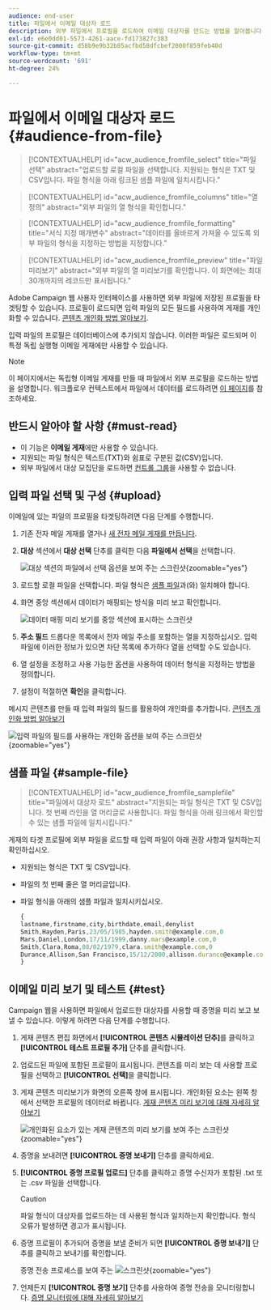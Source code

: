```yaml
---
audience: end-user
title: 파일에서 이메일 대상자 로드
description: 외부 파일에서 프로필을 로드하여 이메일 대상자를 만드는 방법을 알아봅니다
exl-id: e6e0dd01-5573-4261-aace-fd173827c383
source-git-commit: d58b9e9b32b85acfbd58dfcbef2000f859feb40d
workflow-type: tm+mt
source-wordcount: '691'
ht-degree: 24%

---
```


# 파일에서 이메일 대상자 로드 {#audience-from-file}

>[!CONTEXTUALHELP]
>id="acw_audience_fromfile_select"
>title="파일 선택"
>abstract="업로드할 로컬 파일을 선택합니다. 지원되는 형식은 TXT 및 CSV입니다. 파일 형식을 아래 링크된 샘플 파일에 일치시킵니다."

>[!CONTEXTUALHELP]
>id="acw_audience_fromfile_columns"
>title="열 정의"
>abstract="외부 파일의 열 형식을 확인합니다."

>[!CONTEXTUALHELP]
>id="acw_audience_fromfile_formatting"
>title="서식 지정 매개변수"
>abstract="데이터를 올바르게 가져올 수 있도록 외부 파일의 형식을 지정하는 방법을 지정합니다."

>[!CONTEXTUALHELP]
>id="acw_audience_fromfile_preview"
>title="파일 미리보기"
>abstract="외부 파일의 열 미리보기를 확인합니다. 이 화면에는 최대 30개까지의 레코드만 표시됩니다."

Adobe Campaign 웹 사용자 인터페이스를 사용하면 외부 파일에 저장된 프로필을 타겟팅할 수 있습니다. 프로필이 로드되면 입력 파일의 모든 필드를 사용하여 게재를 개인화할 수 있습니다. [콘텐츠 개인화 방법 알아보기](../personalization/personalize.md).

입력 파일의 프로필은 데이터베이스에 추가되지 않습니다. 이러한 파일은 로드되며 이 특정 독립 실행형 이메일 게재에만 사용할 수 있습니다.

>[!NOTE]
>
>이 페이지에서는 독립형 이메일 게재를 만들 때 파일에서 외부 프로필을 로드하는 방법을 설명합니다. 워크플로우 컨텍스트에서 파일에서 데이터를 로드하려면 [이 페이지](../workflows/activities/load-file.md)를 참조하세요.

## 반드시 알아야 할 사항 {#must-read}

* 이 기능은 **이메일 게재**&#x200B;에만 사용할 수 있습니다.
* 지원되는 파일 형식은 텍스트(TXT)와 쉼표로 구분된 값(CSV)입니다.
* 외부 파일에서 대상 모집단을 로드하면 [컨트롤 그룹](control-group.md)을 사용할 수 없습니다.

## 입력 파일 선택 및 구성 {#upload}

이메일에 있는 파일의 프로필을 타겟팅하려면 다음 단계를 수행합니다.

1. 기존 전자 메일 게재를 열거나 [새 전자 메일 게재를 만듭니다](../email/create-email.md).
1. **대상** 섹션에서 **대상 선택** 단추를 클릭한 다음 **파일에서 선택**&#x200B;을 선택합니다.

   ![대상 섹션의 파일에서 선택 옵션을 보여 주는 스크린샷](assets/select-from-file.png){zoomable="yes"}

1. 로드할 로컬 파일을 선택합니다. 파일 형식은 [샘플 파일](#sample-file)과(와) 일치해야 합니다.
1. 화면 중앙 섹션에서 데이터가 매핑되는 방식을 미리 보고 확인합니다.

   ![데이터 매핑 미리 보기를 중앙 섹션에 표시하는 스크린샷](assets/select-from-file-map.png)

1. **주소 필드** 드롭다운 목록에서 전자 메일 주소를 포함하는 열을 지정하십시오. 입력 파일에 이러한 정보가 있으면 차단 목록에 추가하다 열을 선택할 수도 있습니다.
1. 열 설정을 조정하고 사용 가능한 옵션을 사용하여 데이터 형식을 지정하는 방법을 정의합니다.
1. 설정이 적절하면 **확인**&#x200B;을 클릭합니다.

메시지 콘텐츠를 만들 때 입력 파일의 필드를 활용하여 개인화를 추가합니다. [콘텐츠 개인화 방법 알아보기](../personalization/personalize.md)

![입력 파일의 필드를 사용하는 개인화 옵션을 보여 주는 스크린샷](assets/select-external-perso.png){zoomable="yes"}

## 샘플 파일 {#sample-file}

>[!CONTEXTUALHELP]
>id="acw_audience_fromfile_samplefile"
>title="파일에서 대상자 로드"
>abstract="지원되는 파일 형식은 TXT 및 CSV입니다. 첫 번째 라인을 열 머리글로 사용합니다. 파일 형식을 아래 링크에서 확인할 수 있는 샘플 파일에 일치시킵니다."

게재의 타겟 프로필에 외부 파일을 로드할 때 입력 파일이 아래 권장 사항과 일치하는지 확인하십시오.

* 지원되는 형식은 TXT 및 CSV입니다.
* 파일의 첫 번째 줄은 열 머리글입니다.
* 파일 형식을 아래의 샘플 파일과 일치시키십시오.

  ```javascript
  {
  lastname,firstname,city,birthdate,email,denylist
  Smith,Hayden,Paris,23/05/1985,hayden.smith@example.com,0
  Mars,Daniel,London,17/11/1999,danny.mars@example.com,0
  Smith,Clara,Roma,08/02/1979,clara.smith@example.com,0
  Durance,Allison,San Francisco,15/12/2000,allison.durance@example.com,1
  }
  ```

## 이메일 미리 보기 및 테스트 {#test}

Campaign 웹을 사용하면 파일에서 업로드한 대상자를 사용할 때 증명을 미리 보고 보낼 수 있습니다. 이렇게 하려면 다음 단계를 수행합니다.

1. 게재 콘텐츠 편집 화면에서 **[!UICONTROL 콘텐츠 시뮬레이션 단추]**&#x200B;를 클릭하고 **[!UICONTROL 테스트 프로필 추가]** 단추를 클릭합니다.

1. 업로드된 파일에 포함된 프로필이 표시됩니다. 콘텐츠를 미리 보는 데 사용할 프로필을 선택하고 **[!UICONTROL 선택]**&#x200B;을 클릭합니다.

1. 게재 콘텐츠 미리보기가 화면의 오른쪽 창에 표시됩니다. 개인화된 요소는 왼쪽 창에서 선택한 프로필의 데이터로 바뀝니다. [게재 콘텐츠 미리 보기에 대해 자세히 알아보기](../preview-test/preview-content.md)

   ![개인화된 요소가 있는 게재 콘텐츠의 미리 보기를 보여 주는 스크린샷](assets/file-upload-preview.png){zoomable="yes"}

1. 증명을 보내려면 **[!UICONTROL 증명 보내기]** 단추를 클릭하세요.

1. **[!UICONTROL 증명 프로필 업로드]** 단추를 클릭하고 증명 수신자가 포함된 .txt 또는 .csv 파일을 선택합니다.

   >[!CAUTION]
   >
   >파일 형식이 대상자를 업로드하는 데 사용된 형식과 일치하는지 확인합니다. 형식 오류가 발생하면 경고가 표시됩니다.

1. 증명 프로필이 추가되어 증명을 보낼 준비가 되면 **[!UICONTROL 증명 보내기]** 단추를 클릭하고 보내기를 확인합니다.

   증명 전송 프로세스를 보여 주는 ![스크린샷](assets/file-upload-test.png){zoomable="yes"}

1. 언제든지 **[!UICONTROL 증명 보기]** 단추를 사용하여 증명 전송을 모니터링합니다. [증명 모니터링에 대해 자세히 알아보기](../preview-test/test-deliveries.md#access-test-deliveries)